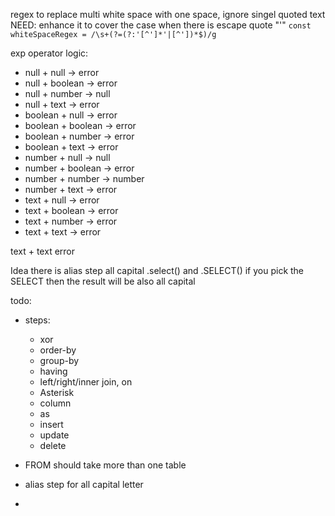 regex to replace multi white space with one space, ignore singel quoted text
NEED: enhance it to cover the case when there is escape quote "\'"
`const whiteSpaceRegex = /\s+(?=(?:'[^']*'|[^'])*$)/g`


exp operator logic:
- null     +   null     -> error
- null     +   boolean  -> error
- null     +   number   -> null
- null     +   text     -> error
- boolean  +   null     -> error
- boolean  +   boolean  -> error
- boolean  +   number   -> error
- boolean  +   text     -> error
- number   +   null     -> null
- number   +   boolean  -> error
- number   +   number   -> number
- number   +   text     -> error
- text     +   null     -> error
- text     +   boolean  -> error
- text     +   number   -> error
- text     +   text     -> error





text   + text   error

Idea
there is alias step all capital
.select() and .SELECT()
if you pick the SELECT then the result will be also all capital


todo:
- steps:
  - xor
  - order-by
  - group-by
  - having
  - left/right/inner join, on
  - Asterisk
  - column
  - as
  - insert
  - update
  - delete

- FROM should take more than one table
- alias step for all capital letter
- 
